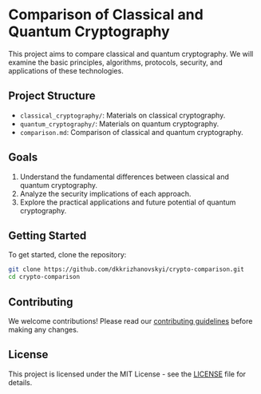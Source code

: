 # Comparison of Classical and Quantum Cryptography

This project aims to compare classical and quantum cryptography. We will examine the basic principles, algorithms, protocols, security, and applications of these technologies.

## Project Structure

- `classical_cryptography/`: Materials on classical cryptography.
- `quantum_cryptography/`: Materials on quantum cryptography.
- `comparison.md`: Comparison of classical and quantum cryptography.

## Goals

1. Understand the fundamental differences between classical and quantum cryptography.
2. Analyze the security implications of each approach.
3. Explore the practical applications and future potential of quantum cryptography.

## Getting Started

To get started, clone the repository:

```sh
git clone https://github.com/dkkrizhanovskyi/crypto-comparison.git
cd crypto-comparison
```

## Contributing

We welcome contributions! Please read our [contributing guidelines](CONTRIBUTING.md) before making any changes.

## License

This project is licensed under the MIT License - see the [LICENSE](LICENSE) file for details.
